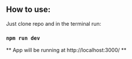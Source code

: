 ## How to use:

Just clone repo and in the terminal run:

### `npm run dev`

** App will be running at http://localhost:3000/ **
